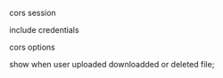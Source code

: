 cors session

include credentials

cors options



show when user uploaded downloadded or deleted file;